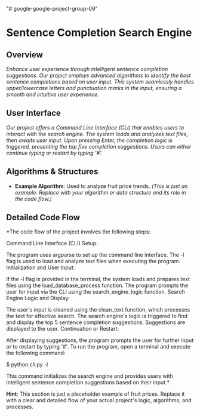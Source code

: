 "# google-google-project-group-09" 
# Sentence Completion Search Engine

## Overview

*Enhance user experience through intelligent sentence completion suggestions. Our project employs advanced algorithms to identify the best sentence completions based on user input. This system seamlessly handles upper/lowercase letters and punctuation marks in the input, ensuring a smooth and intuitive user experience.*

## User Interface

*Our project offers a Command Line Interface (CLI) that enables users to interact with the search engine. The system loads and analyzes text files, then awaits user input. Upon pressing Enter, the completion logic is triggered, presenting the top five completion suggestions. Users can either continue typing or restart by typing '#'.*

## Algorithms & Structures

- **Example Algorithm**: Used to analyze fruit price trends. *(This is just an example. Replace with your algorithm or data structure and its role in the code flow.)*

## Detailed Code Flow

*The code flow of the project involves the following steps:

Command Line Interface (CLI) Setup:

The program uses argparse to set up the command line interface.
The -l flag is used to load and analyze text files when executing the program.
Initialization and User Input:

If the -l flag is provided in the terminal, the system loads and prepares text files using the load_database_process function.
The program prompts the user for input via the CLI using the search_engine_logic function.
Search Engine Logic and Display:

The user's input is cleaned using the clean_text function, which processes the text for effective search.
The search engine's logic is triggered to find and display the top 5 sentence completion suggestions.
Suggestions are displayed to the user.
Continuation or Restart:

After displaying suggestions, the program prompts the user for further input or to restart by typing '#'.
To run the program, open a terminal and execute the following command:

$ python cli.py -l

This command initializes the search engine and provides users with intelligent sentence completion suggestions based on their input.*


**Hint**: This section is just a placeholder example of fruit prices. Replace it with a clear and detailed flow of your actual project's logic, algorithms, and processes.

